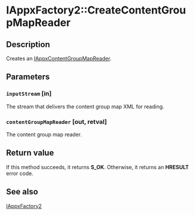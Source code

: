 # IAppxFactory2::CreateContentGroupMapReader

## Description

Creates an [IAppxContentGroupMapReader](https://learn.microsoft.com/windows/desktop/api/appxpackaging/nn-appxpackaging-iappxcontentgroupmapreader).

## Parameters

### `inputStream` [in]

The stream that delivers the content group map XML for reading.

### `contentGroupMapReader` [out, retval]

The content group map reader.

## Return value

If this method succeeds, it returns **S_OK**. Otherwise, it returns an **HRESULT** error code.

## See also

[IAppxFactory2](https://learn.microsoft.com/windows/desktop/api/appxpackaging/nn-appxpackaging-iappxfactory2)